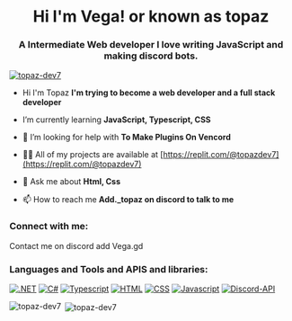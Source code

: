 <h1 align="center">Hi I'm Vega! or known as topaz</h1>
<h3 align="center">A Intermediate Web developer I love writing JavaScript and making discord bots.</h3>

<p align="left"> <a href="https://github.com/ryo-ma/github-profile-trophy"><img src="https://github-profile-trophy.vercel.app/?username=topaz-dev7" alt="topaz-dev7" /></a> </p>

- Hi I'm Topaz **I'm trying to become a web developer and a full stack developer**

- I’m currently learning **JavaScript, Typescript, CSS**

- 🤝 I’m looking for help with **To Make Plugins On Vencord**

- 👨‍💻 All of my projects are available at [https://replit.com/@topazdev7](https://replit.com/@topazdev7)

- 💬 Ask me about **Html, Css**

- 📫 How to reach me **Add._topaz on discord to talk to me**

<h3 align="left">Connect with me:</h3>
<p align="left">
  Contact me on discord add Vega.gd
</p>

<h3 align="left">Languages and Tools and APIS and libraries:</h3>

[![.NET](https://img.shields.io/badge/.NET-blue?style=for-the-badge&logo=dotnet&color=5834d5)](https://dot.net)
[![C#](https://img.shields.io/badge/C%23-blue?style=for-the-badge&logo=csharp&color=5834d5)](https://learn.microsoft.com/en-us/dotnet/csharp/tour-of-csharp/)
[![Typescript](https://img.shields.io/badge/Typescript-blue?style=for-the-badge&logo=Typescript&color=ADD8E6)](https://www.typescriptlang.org/)
[![HTML](https://img.shields.io/badge/html-blue?style=for-the-badge&logo=html&color=FFA500)](https://www.w3schools.com/html/) 
[![CSS](https://img.shields.io/badge/css-blue?style=for-the-badge&logo=css&color=0000FF)](https://www.w3schools.com/css/default.asp) 
[![Javascript](https://img.shields.io/badge/javascript-blue?style=for-the-badge&logo=javascript&color=FFFF00)](https://www.w3schools.com/js/default.asp)
[![Discord-API](https://img.shields.io/badge/Discord-API-blue?style=for-the-badge&logo=Discord-API&color=0000FF)](https://github.com/discord/discord-api-docs) 

<p><img align="left" src="https://github-readme-stats.vercel.app/api/top-langs?username=Vega-dev7&show_icons=true&locale=en&layout=compact" alt="topaz-dev7" /></p>

<p>&nbsp;<img align="center" src="https://github-readme-stats.vercel.app/api?username=topaz-dev7&show_icons=true&locale=en" alt="topaz-dev7" /></p>

